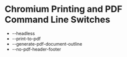 # Chromium Printing and PDF Command Line Switches

* --headless
* --print-to-pdf
* --generate-pdf-document-outline
* --no-pdf-header-footer
